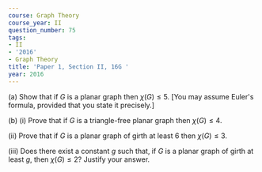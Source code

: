 ```yaml
---
course: Graph Theory
course_year: II
question_number: 75
tags:
- II
- '2016'
- Graph Theory
title: 'Paper 1, Section II, 16G '
year: 2016
---
```




(a) Show that if $G$ is a planar graph then $\chi(G) \leqslant 5$. [You may assume Euler's formula, provided that you state it precisely.]

(b) (i) Prove that if $G$ is a triangle-free planar graph then $\chi(G) \leqslant 4$.

(ii) Prove that if $G$ is a planar graph of girth at least 6 then $\chi(G) \leqslant 3$.

(iii) Does there exist a constant $g$ such that, if $G$ is a planar graph of girth at least $g$, then $\chi(G) \leqslant 2 ?$ Justify your answer.